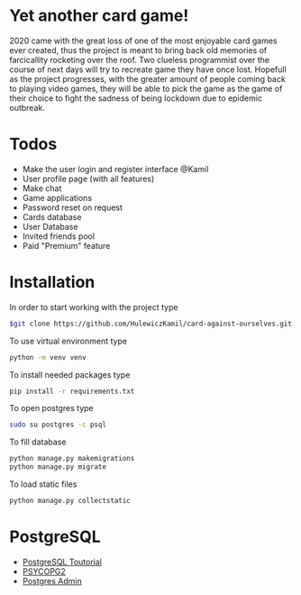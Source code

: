    # Yet another card game!
   
   2020 came with the great loss of one of the most enjoyable card games ever created, thus the project is meant to bring back old memories of farcicallity rocketing over the roof. Two clueless programmist over the course of next days will try to recreate game they have once lost. Hopefull as the project progresses, with the greater amount of people coming back to playing video games, they will be able to pick the game as the game of their choice to fight the sadness of being lockdown due to epidemic outbreak.
   
   # Todos
   
   - Make the user login and register interface @Kamil
   - User profile page (with all features)
   - Make chat
   - Game applications
   - Password reset on request
   - Cards database
   - User Database
   - Invited friends pool
   - Paid "Premium" feature

   # Installation
   In order to start working with the project type
```sh
$git clone https://github.com/HulewiczKamil/card-against-ourselves.git 
```
To use virtual environment type
```sh
python -m venv venv
```
To install needed packages type
```sh
pip install -r requirements.txt
```
To open postgres type
```sh
sudo su postgres -c psql
```
To fill database
```sh
python manage.py makemigrations
python manage.py migrate
```
To load static files
```sh
python manage.py collectstatic
```
   # PostgreSQL
   - [PostgreSQL Toutorial](https://lobotuerto.com/blog/how-to-install-postgresql-in-manjaro-linux/)
   - [PSYCOPG2](https://pypi.org/project/psycopg2/)
   - [Postgres Admin](https://manjaro.site/how-to-install-postgresql-server-on-manjaro-18-0/)
